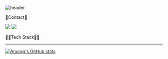 ![header](https://capsule-render.vercel.app/api?type=waving&color=CCFFCC&height=300&section=header&text=JiSu%20Mun&fontSize=90)

📧Contact📧</h2>

<a href="https://brandnewthinker.tistory.com/" target="_blank"><img src="https://img.shields.io/badge/Blog-FF9900?style=flat&logo=Tistory&logoColor=FFFFFF"/></a>
<a href="mailto:mjs3827@gmail.com" target="_blank"><img src="https://img.shields.io/badge/mjs3827@gmail.com-FF6666?style=flat&logo=Gmail&logoColor=FFFFFF"/></a>


🧑‍💻Tech Stack🧑‍💻</h2>



---
[![Anurag's GitHub stats](https://github-readme-stats.vercel.app/api?username=JiSuMun&count_private=true&theme=vue&show&hide=stars,commits,prs)](https://github.com/anuraghazra/github-readme-stats)